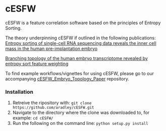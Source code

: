 # cESFW
cESFW is a feature correlation software based on the principles of Entropy Sorting. 

The theory underpinning cESFW if outlined in the following publications:
[Entropy sorting of single-cell RNA sequencing data reveals the inner cell mass in the human pre-implantation embryo](https://www.cell.com/stem-cell-reports/fulltext/S2213-6711(22)00456-8?_returnURL=https%3A%2F%2Flinkinghub.elsevier.com%2Fretrieve%2Fpii%2FS2213671122004568%3Fshowall%3Dtrue)

[Branching topology of the human embryo transcriptome revealed by entropy sort feature weighting](https://www.biorxiv.org/content/10.1101/2023.10.12.562031v2)

To find example workflows/vignettes for using cESFW, please go to our accompanying [cESFW_Embryo_Topology_Paper](https://github.com/aradley/cESFW_Embryo_Topology_Paper/tree/main) repository.

### Installation
1. Retreive the ripository with: `git clone https://github.com/aradley/cESFW.git`
2. Navigate to the directory where the clone was downloaded to, for example: `cd cESFW/`
3. Run the following on the command line: `python setup.py install`
